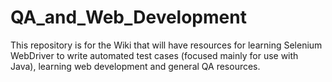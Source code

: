 # QA_and_Web_Development
This repository is for the Wiki that will have resources for learning Selenium WebDriver to write automated test cases (focused mainly for use with Java), learning web development and general QA resources.
